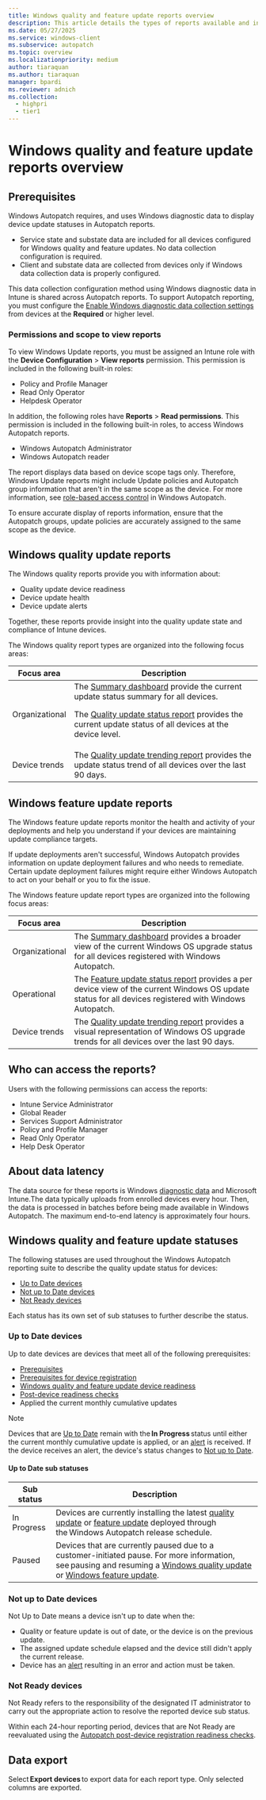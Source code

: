 ```yaml
---
title: Windows quality and feature update reports overview
description: This article details the types of reports available and info about update device eligibility, device update health, device update trends in Windows Autopatch.
ms.date: 05/27/2025
ms.service: windows-client
ms.subservice: autopatch
ms.topic: overview
ms.localizationpriority: medium
author: tiaraquan
ms.author: tiaraquan
manager: bpardi
ms.reviewer: adnich
ms.collection:
  - highpri
  - tier1
---
```


# Windows quality and feature update reports overview

## Prerequisites

Windows Autopatch requires, and uses Windows diagnostic data to display device update statuses in Autopatch reports.

- Service state and substate data are included for all devices configured for Windows quality and feature updates. No data collection configuration is required.
- Client and substate data are collected from devices only if Windows data collection data is properly configured.

This data collection configuration method using Windows diagnostic data in Intune is shared across Autopatch reports. To support Autopatch reporting, you must configure the [Enable Windows diagnostic data collection settings](/windows/privacy/configure-windows-diagnostic-data-in-your-organization#diagnostic-data-settings) from devices at the **Required** or higher level.

### Permissions and scope to view reports 

To view Windows Update reports, you must be assigned an Intune role with the **Device Configuration** > **View reports** permission. This permission is included in the following built-in roles:

- Policy and Profile Manager
- Read Only Operator
- Helpdesk Operator

In addition, the following roles have **Reports** > **Read permissions**. This permission is included in the following built-in roles, to access Windows Autopatch reports.

- Windows Autopatch Administrator
- Windows Autopatch reader

The report displays data based on device scope tags only. Therefore, Windows Update reports might include Update policies and Autopatch group information that aren't in the same scope as the device. For more information, see [role-based access control](../prepare/windows-autopatch-role-based-access-control.md) in Windows Autopatch.

To ensure accurate display of reports information, ensure that the Autopatch groups, update policies are accurately assigned to the same scope as the device.

## Windows quality update reports

The Windows quality reports provide you with information about:

- Quality update device readiness
- Device update health
- Device update alerts

Together, these reports provide insight into the quality update state and compliance of Intune devices.

The Windows quality report types are organized into the following focus areas:

| Focus area | Description |
| ----- | ----- |
| Organizational | The [Summary dashboard](../operate/windows-autopatch-groups-windows-quality-update-summary-dashboard.md) provide the current update status summary for all devices.<p>The [Quality update status report](../operate/windows-autopatch-groups-windows-quality-update-status-report.md) provides the current update status of all devices at the device level. |
| Device trends | The [Quality update trending report](../operate/windows-autopatch-groups-windows-quality-update-trending-report.md) provides the update status trend of all devices over the last 90 days. |

## Windows feature update reports

The Windows feature update reports monitor the health and activity of your deployments and help you understand if your devices are maintaining update compliance targets.

If update deployments aren't successful, Windows Autopatch provides information on update deployment failures and who needs to remediate. Certain update deployment failures might require either Windows Autopatch to act on your behalf or you to fix the issue.

The Windows feature update report types are organized into the following focus areas:

| Focus area | Description |
| ----- | ----- |
| Organizational | The [Summary dashboard](../operate/windows-autopatch-groups-windows-feature-update-summary-dashboard.md) provides a broader view of the current Windows OS upgrade status for all devices registered with Windows Autopatch. |
| Operational | The [Feature update status report](../operate/windows-autopatch-groups-windows-feature-update-status-report.md) provides a per device view of the current Windows OS update status for all devices registered with Windows Autopatch. |
| Device trends | The [Quality update trending report](../operate/windows-autopatch-groups-windows-feature-update-trending-report.md) provides a visual representation of Windows OS upgrade trends for all devices over the last 90 days. |

## Who can access the reports?

Users with the following permissions can access the reports:

- Intune Service Administrator
- Global Reader
- Services Support Administrator
- Policy and Profile Manager
- Read Only Operator
- Help Desk Operator

## About data latency

The data source for these reports is Windows [diagnostic data](../overview/windows-autopatch-privacy.md#microsoft-windows-1011-diagnostic-data) and Microsoft Intune.The data typically uploads from enrolled devices every hour. Then, the data is processed in batches before being made available in Windows Autopatch. The maximum end-to-end latency is approximately four hours.



## Windows quality and feature update statuses

The following statuses are used throughout the Windows Autopatch reporting suite to describe the quality update status for devices:

- [Up to Date devices](#up-to-date-devices)
- [Not up to Date devices](#not-up-to-date-devices)
- [Not Ready devices](#not-ready-devices)

Each status has its own set of sub statuses to further describe the status.

### Up to Date devices

Up to date devices are devices that meet all of the following prerequisites:

- [Prerequisites](../prepare/windows-autopatch-prerequisites.md)
- [Prerequisites for device registration](../deploy/windows-autopatch-device-registration-overview.md#prerequisites-for-device-registration)
- [Windows quality and feature update device readiness](../deploy/windows-autopatch-post-reg-readiness-checks.md)
- [Post-device readiness checks](../deploy/windows-autopatch-post-reg-readiness-checks.md)
- Applied the current monthly cumulative updates

> [!NOTE]
> Devices that are [Up to Date](#up-to-date-devices) remain with the **In Progress** status until either the current monthly cumulative update is applied, or an [alert](../operate/windows-autopatch-device-alerts.md) is received. If the device receives an alert, the device's status changes to [Not up to Date](#not-up-to-date-devices).

#### Up to Date sub statuses

| Sub status | Description |
| ----- | ----- |
| In Progress | Devices are currently installing the latest [quality update](../operate/windows-autopatch-groups-windows-quality-update-overview.md#release-schedule) or [feature update](../operate/windows-autopatch-groups-windows-feature-update-overview.md#default-release) deployed through the Windows Autopatch release schedule. |
| Paused | Devices that are currently paused due to a customer-initiated pause. For more information, see pausing and resuming a [Windows quality update](../operate/windows-autopatch-groups-windows-quality-update-overview.md#pause-and-resume-a-release) or [Windows feature update](../operate/windows-autopatch-windows-feature-update-overview.md#pause-and-resume-a-release). |

### Not up to Date devices

Not Up to Date means a device isn't up to date when the:

- Quality or feature update is out of date, or the device is on the previous update.
- The assigned update schedule elapsed and the device still didn't apply the current release.
- Device has an [alert](../operate/windows-autopatch-device-alerts.md) resulting in an error and action must be taken.

### Not Ready devices

Not Ready refers to the responsibility of the designated IT administrator to carry out the appropriate action to resolve the reported device sub status.

Within each 24-hour reporting period, devices that are Not Ready are reevaluated using the [Autopatch post-device registration readiness checks](../deploy/windows-autopatch-post-reg-readiness-checks.md).

## Data export

Select **Export devices** to export data for each report type. Only selected columns are exported.
